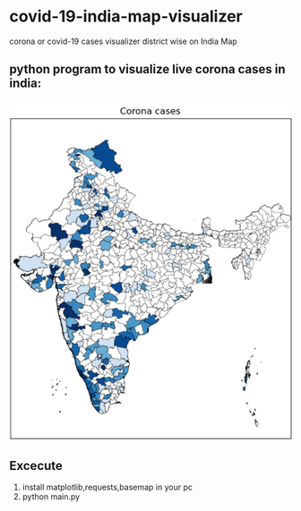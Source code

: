 # covid-19-india-map-visualizer
corona or covid-19 cases visualizer district wise on India Map
  ## python program to visualize live corona cases in india:
  ![](Screenshots/corona.PNG)
  ## Excecute 
  1) install matplotlib,requests,basemap in your pc
  2) python main.py
  
  
